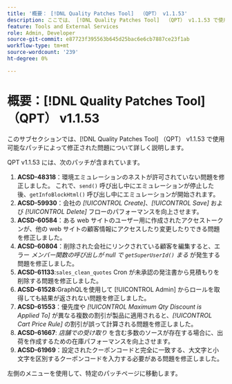 ```yaml
---
title: '概要： [!DNL Quality Patches Tool]  （QPT） v1.1.53'
description: ここでは、 [!DNL Quality Patches Tool]  （QPT） v1.1.53 で使用可能なパッチによって修正された問題について詳しく説明します。
feature: Tools and External Services
role: Admin, Developer
source-git-commit: e87723f395563b645d25bac6e6cb7887ce23f1ab
workflow-type: tm+mt
source-wordcount: '239'
ht-degree: 0%

---
```


# 概要：[!DNL Quality Patches Tool] （QPT） v1.1.53

このサブセクションでは、[!DNL Quality Patches Tool] （QPT） v1.1.53 で使用可能なパッチによって修正された問題について詳しく説明します。

QPT v1.1.53 には、次のパッチが含まれています。

1. **ACSD-48318**：環境エミュレーションのネストが許可されていない問題を修正しました。 これで、`send()` 呼び出し中にエミュレーションが停止した後、`getInfoBlockHtml()` 呼び出し中にエミュレーションが開始されます。
1. **ACSD-59930**：会社の *[!UICONTROL Create]*、*[!UICONTROL Save]* および *[!UICONTROL Delete]* フローのパフォーマンスを向上させます。
1. **ACSD-60584**：ある web サイトのユーザー用に作成されたアクセストークンが、他の web サイトの顧客情報にアクセスしたり変更したりできる問題を修正しました。
1. **ACSD-60804**：削除された会社にリンクされている顧客を編集すると、エラー *メンバー関数の呼び出しが null で `getSuperUserId()` まる* が発生する問題を修正しました。
1. **ACSD-61133**:`sales_clean_quotes` Cron が未承認の発注書から見積もりを削除する問題を修正しました。
1. **ACSD-61528**:GraphQLを使用して [!UICONTROL Admin] からロールを取得しても結果が返されない問題を修正しました。
1. **ACSD-61553**：優先度や *[!UICONTROL Maximum Qty Discount is Applied To]* が異なる複数の割引が製品に適用されると、*[!UICONTROL Cart Price Rule]* の割引が誤って計算される問題を修正しました。
1. **ACSD-61667**: *店舗での受け取り* を含む多数のソースが存在する場合に、出荷を作成するための在庫パフォーマンスを向上させます。
1. **ACSD-61969**：設定されたクーポンコードと完全に一致する、大文字と小文字を区別するクーポンコードを入力する必要がある問題を修正しました。

左側のメニューを使用して、特定のパッチページに移動します。
